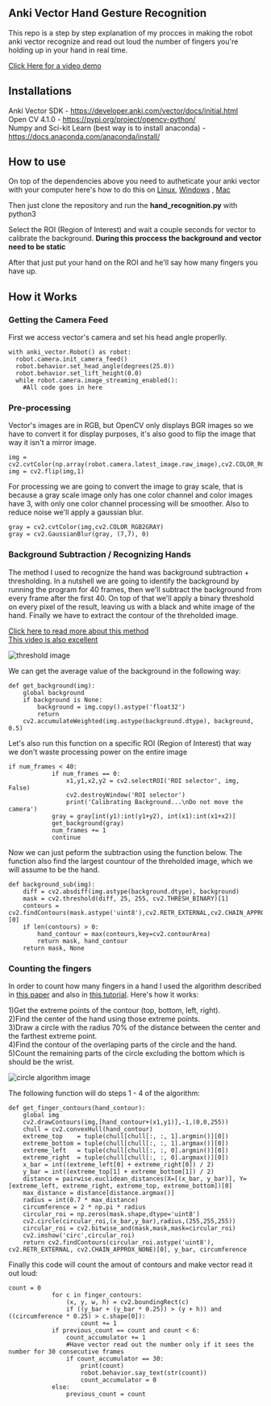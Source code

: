 ## Anki Vector Hand Gesture Recognition
This repo is a step by step explanation of my procces in making the robot anki vector recognize and read out loud the number of
fingers you're holding up in your hand in real time.

[Click Here for a video demo](https://www.youtube.com/watch?v=EytN1y0i16g)


## Installations
Anki Vector SDK - https://developer.anki.com/vector/docs/initial.html  
Open CV 4.1.0 - https://pypi.org/project/opencv-python/  
Numpy and Sci-kit Learn (best way is to install anaconda) - https://docs.anaconda.com/anaconda/install/

## How to use
On top of the dependencies above you need to autheticate your anki vector with your computer here's how to do this on 
[Linux](https://developer.anki.com/vector/docs/install-linux.html#vector-authentication), [Windows](https://developer.anki.com/vector/docs/install-windows.html#vector-authentication)
, [Mac](https://developer.anki.com/vector/docs/install-macos.html#vector-authentication)    
  
Then just clone the repository and run the **hand_recognition.py** with python3  
  
Select the ROI (Region of Interest) and wait a couple seconds for vector to calibrate the background. **During this proccess
the background and vector need to be static**  
  
After that just put your hand on the ROI and he'll say how many fingers you have up.


## How it Works
### Getting the Camera Feed
First we access vector's camera and set his head angle properlly.

```python3
with anki_vector.Robot() as robot:
  robot.camera.init_camera_feed()
  robot.behavior.set_head_angle(degrees(25.0))
  robot.behavior.set_lift_height(0.0)
  while robot.camera.image_streaming_enabled():
    #All code goes in here
```
### Pre-processing
Vector's images are in RGB, but OpenCV only displays BGR images so we have to convert it for display purposes, it's also good
to flip the image that way it isn't a mirror image.
```python3
img = cv2.cvtColor(np.array(robot.camera.latest_image.raw_image),cv2.COLOR_RGB2BGR)
img = cv2.flip(img,1)
```
For processing we are going to convert the image to gray scale, that is because a gray scale image only has one color channel
and color images have 3, with only one color channel processing will be smoother. Also to reduce noise we'll apply a gaussian blur.
```python3
gray = cv2.cvtColor(img,cv2.COLOR_RGB2GRAY)
gray = cv2.GaussianBlur(gray, (7,7), 0)
```
### Background Subtraction / Recognizing Hands
The method I used to recognize the hand was background subtraction + thresholding. In a nutshell we are going to identify the 
background by running the program for 40 frames, then we'll subtract the background from every frame after the first 40.
On top of that we'll apply a binary threshold on every pixel of the result, leaving us with a black and white image of the hand.
Finally we have to extract the contour of the threholded image.
  
[Click here to read more about this method](https://docs.opencv.org/trunk/d1/dc5/tutorial_background_subtraction.html)  
[This video is also excellent](https://www.youtube.com/watch?v=nRt2LPRz704)

![threshold image](/images/Threshold_demo.png)

We can get the average value of the background in the following way:
```python3
def get_background(img):
    global background
    if background is None:
        background = img.copy().astype('float32')
        return  
    cv2.accumulateWeighted(img.astype(background.dtype), background, 0.5)
```
  
  
Let's also run this function on a specific ROI (Region of Interest) that way we don't waste processing power on the entire image
```python3
if num_frames < 40:
            if num_frames == 0:
                x1,y1,x2,y2 = cv2.selectROI('ROI selector', img, False)
                cv2.destroyWindow('ROI selector')
                print('Calibrating Background...\nDo not move the camera')
            gray = gray[int(y1):int(y1+y2), int(x1):int(x1+x2)]
            get_background(gray)
            num_frames += 1
            continue
```
  
Now we can just peform the subtraction using the function below. The function also find the largest countour
of the threholded image, which we will assume to be the hand.
```python3
def background_sub(img):
    diff = cv2.absdiff(img.astype(background.dtype), background)
    mask = cv2.threshold(diff, 25, 255, cv2.THRESH_BINARY)[1]
    contours = cv2.findContours(mask.astype('uint8'),cv2.RETR_EXTERNAL,cv2.CHAIN_APPROX_SIMPLE)[0]
    if len(contours) > 0:
        hand_contour = max(contours,key=cv2.contourArea)
        return mask, hand_contour
    return mask, None
```
### Counting the fingers
In order to count how many fingers in a hand I used the algorithm described in [this paper](http://citeseerx.ist.psu.edu/viewdoc/download?doi=10.1.1.454.3689&rep=rep1&type=pdf)
and also in [this tutorial](https://gogul09.github.io/software/hand-gesture-recognition-p2). Here's how it works:  
  
1)Get the extreme points of the contour (top, bottom, left, right).  
2)Find the center of the hand using those extreme points.  
3)Draw a circle with the radius 70% of the distance between the center and the farthest extreme point.  
4)Find the contour of the overlaping parts of the circle and the hand.  
5)Count the remaining parts of the circle excluding the bottom which is should be the wrist.  

![circle algorithm image](/images/Circle_demo.png)
  
The following function will do steps 1 - 4 of the algorithm:
```python3
def get_finger_contours(hand_contour):
    global img
    cv2.drawContours(img,[hand_contour+(x1,y1)],-1,(0,0,255))
    chull = cv2.convexHull(hand_contour)
    extreme_top    = tuple(chull[chull[:, :, 1].argmin()][0])
    extreme_bottom = tuple(chull[chull[:, :, 1].argmax()][0])
    extreme_left   = tuple(chull[chull[:, :, 0].argmin()][0])
    extreme_right  = tuple(chull[chull[:, :, 0].argmax()][0])
    x_bar = int((extreme_left[0] + extreme_right[0]) / 2)
    y_bar = int((extreme_top[1] + extreme_bottom[1]) / 2)
    distance = pairwise.euclidean_distances(X=[(x_bar, y_bar)], Y=[extreme_left, extreme_right, extreme_top, extreme_bottom])[0]
    max_distance = distance[distance.argmax()]
    radius = int(0.7 * max_distance)
    circumference = 2 * np.pi * radius
    circular_roi = np.zeros(mask.shape,dtype='uint8')
    cv2.circle(circular_roi,(x_bar,y_bar),radius,(255,255,255))
    circular_roi = cv2.bitwise_and(mask,mask,mask=circular_roi)
    cv2.imshow('circ',circular_roi)
    return cv2.findContours(circular_roi.astype('uint8'), cv2.RETR_EXTERNAL, cv2.CHAIN_APPROX_NONE)[0], y_bar, circumference
```
  
  
Finally this code will count the amout of contours and make vector read it out loud:
```python3
count = 0
            for c in finger_contours:
                (x, y, w, h) = cv2.boundingRect(c)
                if ((y_bar + (y_bar * 0.25)) > (y + h)) and ((circumference * 0.25) > c.shape[0]):
                    count += 1
            if previous_count == count and count < 6:
                count_accumulator += 1
                #Have vector read out the number only if it sees the number for 30 consecutive frames
                if count_accumulator == 30:
                    print(count)
                    robot.behavior.say_text(str(count))
                    count_accumulator = 0
            else:
                previous_count = count
```
